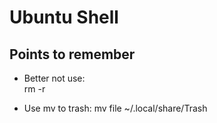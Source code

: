# Ubuntu Shell

## Points to remember

- Better not use:  
    rm -r
  
- Use mv to trash:
    mv file ~/.local/share/Trash
